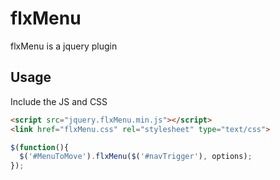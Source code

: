 # flxMenu
flxMenu is a jquery plugin 
## Usage 
Include the JS and CSS 
```HTML
<script src="jquery.flxMenu.min.js"></script>
<link href="flxMenu.css" rel="stylesheet" type="text/css">	
```
``` javascript
$(function(){
  $('#MenuToMove').flxMenu($('#navTrigger'), options);
});
```
